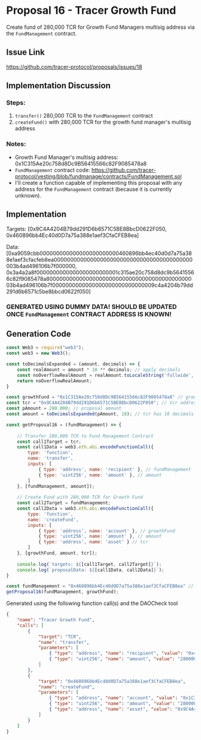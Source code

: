 # Proposal 16 - Tracer Growth Fund
Create fund of 280,000 TCR for Growth Fund Managers multisig address via the `FundManagement` contract.

## Issue Link
https://github.com/tracer-protocol/proposals/issues/18

## Implementation Discussion
### Steps:
1. `transfer()` 280,000 TCR to the `FundManagement` contract
2. `createFund()` with 280,000 TCR for the growth fund manager's multisig address

### Notes:

- Growth Fund Manager's multisig address: 0x1C315Ae20c758d8Dc9B56415566c82F9085478a8
- `FundManagement` contract code: https://github.com/tracer-protocol/vesting/blob/fundmanage/contracts/FundManagement.sol
- I'll create a function capable of implementing this proposal with any address for the `FundManagement` contract (because it is currently unknown).

## Implementation
Targets: [0x9C4A4204B79dd291D6b6571C5BE8BbcD0622F050, 0x460896bb4Ec40d0D7a75a388e1aef3CfaCFEB8ea]

Data: [0xa9059cbb000000000000000000000000460896bb4ec40d0d7a75a388e1aef3cfacfeb8ea000000000000000000000000000000000000000000003b4ad496106b7f000000, 0x3a4a2a8f0000000000000000000000001c315ae20c758d8dc9b56415566c82f9085478a8000000000000000000000000000000000000000000003b4ad496106b7f0000000000000000000000000000009c4a4204b79dd291d6b6571c5be8bbcd0622f050]

### GENERATED USING DUMMY DATA! SHOULD BE UPDATED ONCE `FundManagement` CONTRACT ADDRESS IS KNOWN!

## Generation Code
```javascript
const Web3 = require("web3");
const web3 = new Web3();

const toDecimalsExpanded = (amount, decimals) => {
    const realAmount = amount * 10 ** decimals; // apply decimals
    const noOverflowRealAmount = realAmount.toLocaleString('fullwide', {useGrouping:false}); // return str (to prevent overflow) & remove scientific notation
    return noOverflowRealAmount;
}

const growthFund = "0x1C315Ae20c758d8Dc9B56415566c82F9085478a8" // growth fund's multisig address
const tcr = "0x9C4A4204B79dd291D6b6571C5BE8BbcD0622F050"; // tcr address
const pAmount = 280_000; // proposal amount
const amount = toDecimalsExpanded(pAmount, 18); // tcr has 18 decimals

const getProposal16 = (fundManagement) => {
    
    // Transfer 280,000 TCR to Fund Management Contract
    const call1Target = tcr;
    const call1Data = web3.eth.abi.encodeFunctionCall({
        type: 'function',
        name: 'transfer',
        inputs: [
            { type: 'address', name: 'recipient' }, // fundManagement
            { type: 'uint256', name: 'amount' }, // amount
        ]
    }, [fundManagement, amount]);
    
    // Create Fund with 280,000 TCR for Growth Fund
    const call2Target = fundManagement;
    const call2Data = web3.eth.abi.encodeFunctionCall({
        type: 'function',
        name: 'createFund',
        inputs: [
            { type: 'address', name: 'account' }, // growthFund
            { type: 'uint256', name: 'amount' }, // amount
            { type: 'address', name: 'asset' } // tcr
        ]
    }, [growthFund, amount, tcr]);
    
    console.log(`targets: ${[call1Target, call2Target]}`);
    console.log(`proposalData: ${[call1Data, call2Data]}`);
}

const fundManagement = "0x460896bb4Ec40d0D7a75a388e1aef3CfaCFEB8ea" // fund management contract address (dummy)
getProposal16(fundManagement, growthFund);
```

Generated using the following function call(s) and the DAOCheck tool
```json
{
    "name": "Tracer Growth Fund",
    "calls": [
        {
            "target": "TCR",
            "name": "transfer",
            "parameters": [
                { "type": "address", "name": "recipient", "value": "0x460896bb4Ec40d0D7a75a388e1aef3CfaCFEB8ea" },
                { "type": "uint256", "name": "amount", "value": "280000000000000000000000" }
            ]
        },
        {
            "target": "0x460896bb4Ec40d0D7a75a388e1aef3CfaCFEB8ea",
            "name": "createFund",
            "parameters": [
                { "type": "address", "name": "account", "value": "0x1C315Ae20c758d8Dc9B56415566c82F9085478a8" },
                { "type": "uint256", "name": "amount", "value": "280000000000000000000000" },
                { "type": "address", "name": "asset", "value": "0x9C4A4204B79dd291D6b6571C5BE8BbcD0622F050" }
            ]
        }
    ]
}
```
